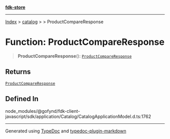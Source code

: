 [**fdk-store**](../../../README.md)
***

[Index](../../../API.md) > [catalog](../../README.md) > [<internal>](../README.md) > ProductCompareResponse

# Function: ProductCompareResponse

> **ProductCompareResponse**(): [`ProductCompareResponse`](../type-aliases/type-alias.ProductCompareResponse.md)

## Returns

[`ProductCompareResponse`](../type-aliases/type-alias.ProductCompareResponse.md)

## Defined In

node\_modules/@gofynd/fdk-client-javascript/sdk/application/Catalog/CatalogApplicationModel.d.ts:1762

***
Generated using [TypeDoc](https://typedoc.org/) and [typedoc-plugin-markdown](https://www.npmjs.com/package/typedoc-plugin-markdown)

